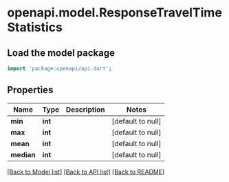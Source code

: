 # openapi.model.ResponseTravelTimeStatistics

## Load the model package
```dart
import 'package:openapi/api.dart';
```

## Properties
Name | Type | Description | Notes
------------ | ------------- | ------------- | -------------
**min** | **int** |  | [default to null]
**max** | **int** |  | [default to null]
**mean** | **int** |  | [default to null]
**median** | **int** |  | [default to null]

[[Back to Model list]](../README.md#documentation-for-models) [[Back to API list]](../README.md#documentation-for-api-endpoints) [[Back to README]](../README.md)


